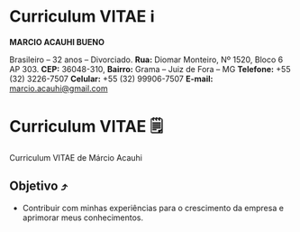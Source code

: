 # Curriculum VITAE ℹ️
**MARCIO ACAUHI BUENO**                                                                                   

Brasileiro – 32 anos – Divorciado.
**Rua:** Diomar Monteiro, Nº 1520, Bloco 6 AP 303.
**CEP:** 36048-310, **Bairro:** Grama – Juiz de Fora – MG
**Telefone:** +55 (32) 3226-7507 **Celular:** +55 (32) 99906-7507
**E-mail:** marcio.acauhi@gmail.com

# Curriculum VITAE 🗒️
Curriculum VITAE de Márcio Acauhi
## Objetivo ⤴️
 - Contribuir com minhas experiências para o crescimento da empresa e aprimorar meus conhecimentos.                                  
